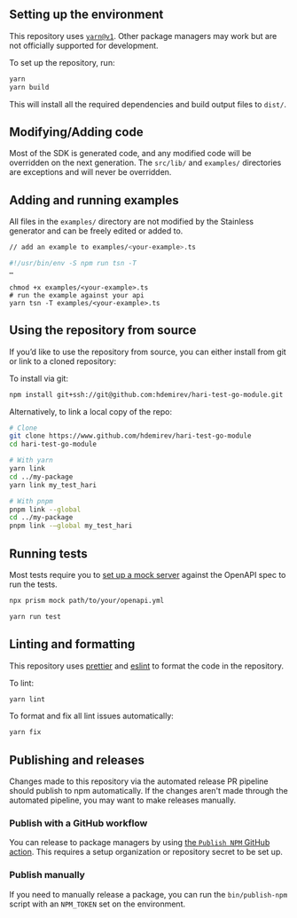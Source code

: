 ## Setting up the environment

This repository uses [`yarn@v1`](https://classic.yarnpkg.com/lang/en/docs/install/#mac-stable).
Other package managers may work but are not officially supported for development.

To set up the repository, run:

```bash
yarn
yarn build
```

This will install all the required dependencies and build output files to `dist/`.

## Modifying/Adding code

Most of the SDK is generated code, and any modified code will be overridden on the next generation. The
`src/lib/` and `examples/` directories are exceptions and will never be overridden.

## Adding and running examples

All files in the `examples/` directory are not modified by the Stainless generator and can be freely edited or
added to.

```bash
// add an example to examples/<your-example>.ts

#!/usr/bin/env -S npm run tsn -T
…
```

```
chmod +x examples/<your-example>.ts
# run the example against your api
yarn tsn -T examples/<your-example>.ts
```

## Using the repository from source

If you’d like to use the repository from source, you can either install from git or link to a cloned repository:

To install via git:

```bash
npm install git+ssh://git@github.com:hdemirev/hari-test-go-module.git
```

Alternatively, to link a local copy of the repo:

```bash
# Clone
git clone https://www.github.com/hdemirev/hari-test-go-module
cd hari-test-go-module

# With yarn
yarn link
cd ../my-package
yarn link my_test_hari

# With pnpm
pnpm link --global
cd ../my-package
pnpm link -—global my_test_hari
```

## Running tests

Most tests require you to [set up a mock server](https://github.com/stoplightio/prism) against the OpenAPI spec to run the tests.

```bash
npx prism mock path/to/your/openapi.yml
```

```bash
yarn run test
```

## Linting and formatting

This repository uses [prettier](https://www.npmjs.com/package/prettier) and
[eslint](https://www.npmjs.com/package/eslint) to format the code in the repository.

To lint:

```bash
yarn lint
```

To format and fix all lint issues automatically:

```bash
yarn fix
```

## Publishing and releases

Changes made to this repository via the automated release PR pipeline should publish to npm automatically. If
the changes aren't made through the automated pipeline, you may want to make releases manually.

### Publish with a GitHub workflow

You can release to package managers by using [the `Publish NPM` GitHub action](https://www.github.com/hdemirev/hari-test-go-module/actions/workflows/publish-npm.yml). This requires a setup organization or repository secret to be set up.

### Publish manually

If you need to manually release a package, you can run the `bin/publish-npm` script with an `NPM_TOKEN` set on
the environment.
